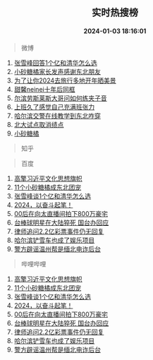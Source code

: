 <div align="center"><h2>实时热搜榜</h2><h4>2024-01-03 18:16:01</h4></div>

> 微博  

1. [张雪峰回答1个亿和清华怎么选](https://s.weibo.com/weibo?q=%23%E5%BC%A0%E9%9B%AA%E5%B3%B0%E5%9B%9E%E7%AD%941%E4%B8%AA%E4%BA%BF%E5%92%8C%E6%B8%85%E5%8D%8E%E6%80%8E%E4%B9%88%E9%80%89%23&t=31&band_rank=1&Refer=top)<br />
2. [小砂糖橘家长发声感谢东北朋友](https://s.weibo.com/weibo?q=%23%E5%B0%8F%E7%A0%82%E7%B3%96%E6%A9%98%E5%AE%B6%E9%95%BF%E5%8F%91%E5%A3%B0%E6%84%9F%E8%B0%A2%E4%B8%9C%E5%8C%97%E6%9C%8B%E5%8F%8B%23&t=31&band_rank=2&Refer=top)<br />
3. [为了让你2024去旅行多地开年晒美景](https://s.weibo.com/weibo?q=%23%E4%B8%BA%E4%BA%86%E8%AE%A9%E4%BD%A02024%E5%8E%BB%E6%97%85%E8%A1%8C%E5%A4%9A%E5%9C%B0%E5%BC%80%E5%B9%B4%E6%99%92%E7%BE%8E%E6%99%AF%23&t=31&band_rank=3&Refer=top)<br />
4. [甜馨neinei十年后同框](https://s.weibo.com/weibo?q=%23%E7%94%9C%E9%A6%A8neinei%E5%8D%81%E5%B9%B4%E5%90%8E%E5%90%8C%E6%A1%86%23&t=31&band_rank=4&Refer=top)<br />
5. [尔滨劳斯莱斯大哥问如何练夹子音](https://s.weibo.com/weibo?q=%23%E5%B0%94%E6%BB%A8%E5%8A%B3%E6%96%AF%E8%8E%B1%E6%96%AF%E5%A4%A7%E5%93%A5%E9%97%AE%E5%A6%82%E4%BD%95%E7%BB%83%E5%A4%B9%E5%AD%90%E9%9F%B3%23&t=31&band_rank=5&Refer=top)<br />
6. [上班久了感觉自己充满班张力](https://s.weibo.com/weibo?q=%E4%B8%8A%E7%8F%AD%E4%B9%85%E4%BA%86%E6%84%9F%E8%A7%89%E8%87%AA%E5%B7%B1%E5%85%85%E6%BB%A1%E7%8F%AD%E5%BC%A0%E5%8A%9B&t=31&band_rank=6&Refer=top)<br />
7. [哈尔滨交警在线教学到东北咋穿](https://s.weibo.com/weibo?q=%23%E5%93%88%E5%B0%94%E6%BB%A8%E4%BA%A4%E8%AD%A6%E5%9C%A8%E7%BA%BF%E6%95%99%E5%AD%A6%E5%88%B0%E4%B8%9C%E5%8C%97%E5%92%8B%E7%A9%BF%23&t=31&band_rank=7&Refer=top)<br />
8. [北大试点取消绩点](https://s.weibo.com/weibo?q=%23%E5%8C%97%E5%A4%A7%E8%AF%95%E7%82%B9%E5%8F%96%E6%B6%88%E7%BB%A9%E7%82%B9%23&t=31&band_rank=8&Refer=top)<br />
9. [小砂糖橘](https://s.weibo.com/weibo?q=%E5%B0%8F%E7%A0%82%E7%B3%96%E6%A9%98&t=31&band_rank=9&Refer=top)<br />

> 知乎  


> 百度  

1. [高擎习近平文化思想旗帜](https://www.baidu.com/s?wd=%E9%AB%98%E6%93%8E%E4%B9%A0%E8%BF%91%E5%B9%B3%E6%96%87%E5%8C%96%E6%80%9D%E6%83%B3%E6%97%97%E5%B8%9C&sa=fyb_news&rsv_dl=fyb_news)<br />
2. [11个小砂糖橘成东北团宠](https://www.baidu.com/s?wd=11%E4%B8%AA%E5%B0%8F%E7%A0%82%E7%B3%96%E6%A9%98%E6%88%90%E4%B8%9C%E5%8C%97%E5%9B%A2%E5%AE%A0&sa=fyb_news&rsv_dl=fyb_news)<br />
3. [张雪峰谈1个亿和清华怎么选](https://www.baidu.com/s?wd=%E5%BC%A0%E9%9B%AA%E5%B3%B0%E8%B0%881%E4%B8%AA%E4%BA%BF%E5%92%8C%E6%B8%85%E5%8D%8E%E6%80%8E%E4%B9%88%E9%80%89&sa=fyb_news&rsv_dl=fyb_news)<br />
4. [2024，以奋斗起笔！](https://www.baidu.com/s?wd=2024%EF%BC%8C%E4%BB%A5%E5%A5%8B%E6%96%97%E8%B5%B7%E7%AC%94%EF%BC%81&sa=fyb_news&rsv_dl=fyb_news)<br />
5. [00后在向太直播间拍下800万豪宅](https://www.baidu.com/s?wd=00%E5%90%8E%E5%9C%A8%E5%90%91%E5%A4%AA%E7%9B%B4%E6%92%AD%E9%97%B4%E6%8B%8D%E4%B8%8B800%E4%B8%87%E8%B1%AA%E5%AE%85&sa=fyb_news&rsv_dl=fyb_news)<br />
6. [台棒球明星在大陆猝死 国台办回应](https://www.baidu.com/s?wd=%E5%8F%B0%E6%A3%92%E7%90%83%E6%98%8E%E6%98%9F%E5%9C%A8%E5%A4%A7%E9%99%86%E7%8C%9D%E6%AD%BB+%E5%9B%BD%E5%8F%B0%E5%8A%9E%E5%9B%9E%E5%BA%94&sa=fyb_news&rsv_dl=fyb_news)<br />
7. [律师追问2.2亿彩票事件仍无回复](https://www.baidu.com/s?wd=%E5%BE%8B%E5%B8%88%E8%BF%BD%E9%97%AE2.2%E4%BA%BF%E5%BD%A9%E7%A5%A8%E4%BA%8B%E4%BB%B6%E4%BB%8D%E6%97%A0%E5%9B%9E%E5%A4%8D&sa=fyb_news&rsv_dl=fyb_news)<br />
8. [哈尔滨铲雪车也成了娱乐项目](https://www.baidu.com/s?wd=%E5%93%88%E5%B0%94%E6%BB%A8%E9%93%B2%E9%9B%AA%E8%BD%A6%E4%B9%9F%E6%88%90%E4%BA%86%E5%A8%B1%E4%B9%90%E9%A1%B9%E7%9B%AE&sa=fyb_news&rsv_dl=fyb_news)<br />
9. [警方辟谣温州帮是缅北电诈后台](https://www.baidu.com/s?wd=%E8%AD%A6%E6%96%B9%E8%BE%9F%E8%B0%A3%E6%B8%A9%E5%B7%9E%E5%B8%AE%E6%98%AF%E7%BC%85%E5%8C%97%E7%94%B5%E8%AF%88%E5%90%8E%E5%8F%B0&sa=fyb_news&rsv_dl=fyb_news)<br />

> 哔哩哔哩  

1. [高擎习近平文化思想旗帜](https://www.baidu.com/s?wd=%E9%AB%98%E6%93%8E%E4%B9%A0%E8%BF%91%E5%B9%B3%E6%96%87%E5%8C%96%E6%80%9D%E6%83%B3%E6%97%97%E5%B8%9C&sa=fyb_news&rsv_dl=fyb_news)<br />
2. [11个小砂糖橘成东北团宠](https://www.baidu.com/s?wd=11%E4%B8%AA%E5%B0%8F%E7%A0%82%E7%B3%96%E6%A9%98%E6%88%90%E4%B8%9C%E5%8C%97%E5%9B%A2%E5%AE%A0&sa=fyb_news&rsv_dl=fyb_news)<br />
3. [张雪峰谈1个亿和清华怎么选](https://www.baidu.com/s?wd=%E5%BC%A0%E9%9B%AA%E5%B3%B0%E8%B0%881%E4%B8%AA%E4%BA%BF%E5%92%8C%E6%B8%85%E5%8D%8E%E6%80%8E%E4%B9%88%E9%80%89&sa=fyb_news&rsv_dl=fyb_news)<br />
4. [2024，以奋斗起笔！](https://www.baidu.com/s?wd=2024%EF%BC%8C%E4%BB%A5%E5%A5%8B%E6%96%97%E8%B5%B7%E7%AC%94%EF%BC%81&sa=fyb_news&rsv_dl=fyb_news)<br />
5. [00后在向太直播间拍下800万豪宅](https://www.baidu.com/s?wd=00%E5%90%8E%E5%9C%A8%E5%90%91%E5%A4%AA%E7%9B%B4%E6%92%AD%E9%97%B4%E6%8B%8D%E4%B8%8B800%E4%B8%87%E8%B1%AA%E5%AE%85&sa=fyb_news&rsv_dl=fyb_news)<br />
6. [台棒球明星在大陆猝死 国台办回应](https://www.baidu.com/s?wd=%E5%8F%B0%E6%A3%92%E7%90%83%E6%98%8E%E6%98%9F%E5%9C%A8%E5%A4%A7%E9%99%86%E7%8C%9D%E6%AD%BB+%E5%9B%BD%E5%8F%B0%E5%8A%9E%E5%9B%9E%E5%BA%94&sa=fyb_news&rsv_dl=fyb_news)<br />
7. [律师追问2.2亿彩票事件仍无回复](https://www.baidu.com/s?wd=%E5%BE%8B%E5%B8%88%E8%BF%BD%E9%97%AE2.2%E4%BA%BF%E5%BD%A9%E7%A5%A8%E4%BA%8B%E4%BB%B6%E4%BB%8D%E6%97%A0%E5%9B%9E%E5%A4%8D&sa=fyb_news&rsv_dl=fyb_news)<br />
8. [哈尔滨铲雪车也成了娱乐项目](https://www.baidu.com/s?wd=%E5%93%88%E5%B0%94%E6%BB%A8%E9%93%B2%E9%9B%AA%E8%BD%A6%E4%B9%9F%E6%88%90%E4%BA%86%E5%A8%B1%E4%B9%90%E9%A1%B9%E7%9B%AE&sa=fyb_news&rsv_dl=fyb_news)<br />
9. [警方辟谣温州帮是缅北电诈后台](https://www.baidu.com/s?wd=%E8%AD%A6%E6%96%B9%E8%BE%9F%E8%B0%A3%E6%B8%A9%E5%B7%9E%E5%B8%AE%E6%98%AF%E7%BC%85%E5%8C%97%E7%94%B5%E8%AF%88%E5%90%8E%E5%8F%B0&sa=fyb_news&rsv_dl=fyb_news)<br />
